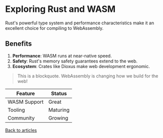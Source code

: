 # Exploring Rust and WASM

Rust's powerful type system and performance characteristics make it an excellent choice for compiling to WebAssembly.

## Benefits

1.  **Performance**: WASM runs at near-native speed.
2.  **Safety**: Rust's memory safety guarantees extend to the web.
3.  **Ecosystem**: Crates like Dioxus make web development ergonomic.

> This is a blockquote. WebAssembly is changing how we build for the web!

| Feature         | Status  |
|-----------------|---------|
| WASM Support    | Great   |
| Tooling         | Maturing|
| Community       | Growing |

[Back to articles](/articles)